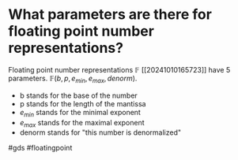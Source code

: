 # What parameters are there for floating point number representations?
Floating point number representations $\mathbb{F}$ [[20241010165723]] have 5 parameters.
$\mathbb{F}(b,p,e_{min}, e_{max}, denorm)$.

* b stands for the base of the number
* p stands for the length of the mantissa
* $e_{min}$ stands for the minimal exponent
* $e_{max}$ stands for the maximal exponent
* denorm stands for "this number is denormalized"

#gds #floatingpoint